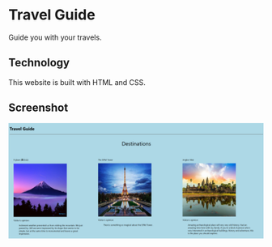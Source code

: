 # Travel Guide
Guide you with your travels.
## Technology
This website is built with HTML and CSS.
## Screenshot
![screenshot](assets/screenshot.png)